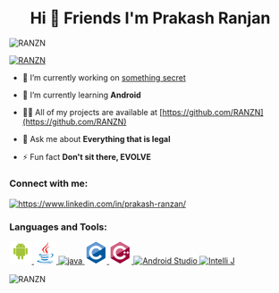 <h1 align="center">Hi 👋 Friends I'm Prakash Ranjan</h1>


<p align="left"> <img src="https://komarev.com/ghpvc/?username=RANZN&label=Profile%20views&color=0e75b6&style=flat" alt="RANZN" /> </p>

<p align="left"> <a href="https://github.com/ryo-ma/github-profile-trophy"><img src="https://github-profile-trophy.vercel.app/?username=RANZN" alt="RANZN" /></a> </p>

<!-- <p align="left"> <a href="https://twitter.com/InstinctEx" target="blank"><img src="https://img.shields.io/twitter/follow/InstinctEx?logo=twitter&style=for-the-badge" alt="InstinctEx" /></a> </p> -->

- 🔭 I’m currently working on [something secret](https://github.com/RANZN)

- 🌱 I’m currently learning **Android**

- 👨‍💻 All of my projects are available at [https://github.com/RANZN](https://github.com/RANZN)

- 💬 Ask me about **Everything that is legal**

<!-- - 📫 How to reach me **Discord in decription** -->

- ⚡ Fun fact **Don't sit there, EVOLVE**

<h3 align="left">Connect with me:</h3>
<p align="left">  
  <a href="https://www.linkedin.com/in/prakash-ranzan/" target="blank"><img align="center" src="https://user-images.githubusercontent.com/40376163/139012656-8cf53a76-5132-4848-958e-d2ebe30630cc.png"
alt="https://www.linkedin.com/in/prakash-ranzan/" height="30" width="40" /></a>
  
</p>
<h3 align="left">Languages and Tools:</h3>
<p align="left">
  
  <a href="https://developer.android.com" target="_blank"> <img src="https://raw.githubusercontent.com/devicons/devicon/master/icons/android/android-original-wordmark.svg" alt="android" width="40" height="40"/> </a><a href="https://www.java.com" target="_blank"> <img src="https://raw.githubusercontent.com/devicons/devicon/master/icons/java/java-original.svg" alt="java" width="40" height="40"/> </a> <a href="https://kotlinlang.org/" target="_blank"> <img src="https://upload.wikimedia.org/wikipedia/commons/7/74/Kotlin_Icon.png" alt="java" width="40" height="40"/> </a>  <a href="https://www.cprogramming.com/" target="_blank"> <img src="https://raw.githubusercontent.com/devicons/devicon/master/icons/c/c-original.svg" alt="c" width="40" height="40"/> </a> <a href="https://www.w3schools.com/cpp/" target="_blank"> <img src="https://raw.githubusercontent.com/devicons/devicon/master/icons/cplusplus/cplusplus-original.svg" alt="cplusplus" width="40" height="40"/> </a> <a href="https://developer.android.com" target="_blank"> <img src="https://img.icons8.com/color/48/000000/android-studio--v3.png" alt="Android Studio" width="40" height="40"/> </a>
  <a href="https://www.jetbrains.com/idea/" target="_blank"> <img src="https://img.icons8.com/color/48/000000/intellij-idea.png" alt="Intelli J" width="40" height="40"/> </a>
  
 

<p><img align="center" src="https://github-readme-streak-stats.herokuapp.com/?user=RANZN&" alt="RANZN" /></p>
<!--
**RANZN/RANZN** is a ✨ _special_ ✨ repository because its `README.md` (this file) appears on your GitHub profile.

Here are some ideas to get you started:

- 🔭 I’m currently working on ...
- 🌱 I’m currently learning ...
- 👯 I’m looking to collaborate on ...
- 🤔 I’m looking for help with ...
- 💬 Ask me about ...
- 📫 How to reach me: ...
- 😄 Pronouns: ...
- ⚡ Fun fact: ...
-->
